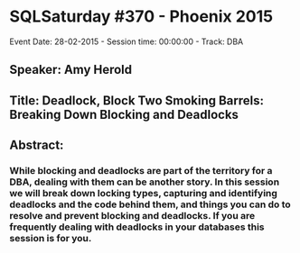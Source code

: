 # SQLSaturday #370 - Phoenix 2015
Event Date: 28-02-2015 - Session time: 00:00:00 - Track: DBA
## Speaker: Amy Herold
## Title: Deadlock, Block  Two Smoking Barrels: Breaking Down Blocking and Deadlocks
## Abstract:
### While blocking and deadlocks are part of the territory for a DBA, dealing with them can be another story. In this session we will break down locking types, capturing and identifying deadlocks and the code behind them, and things you can do to resolve and prevent blocking and deadlocks. If you are frequently dealing with deadlocks in your databases this session is for you.

